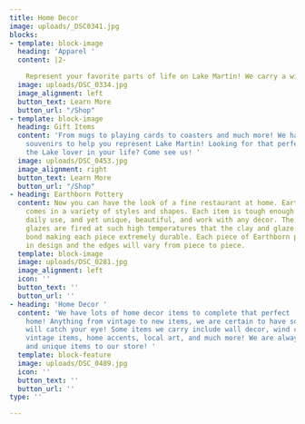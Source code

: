 ```yaml
---
title: Home Decor
image: uploads/_DSC0341.jpg
blocks:
- template: block-image
  heading: 'Apparel '
  content: |2-

    Represent your favorite parts of life on Lake Martin! We carry a wide variety of shirts and hats to fit your style! Additionally, the Lake Martin carries seasonal clothing items to help make your vacationing an everyday experience!
  image: uploads/DSC_0334.jpg
  image_alignment: left
  button_text: Learn More
  button_url: "/Shop"
- template: block-image
  heading: Gift Items
  content: 'From mugs to playing cards to coasters and much more! We have the perfect
    souvenirs to help you represent Lake Martin! Looking for that perfect gift for
    the Lake lover in your life? Come see us! '
  image: uploads/DSC_0453.jpg
  image_alignment: right
  button_text: Learn More
  button_url: "/Shop"
- heading: Earthborn Pottery
  content: Now you can have the look of a fine restaurant at home. Earthborn pottery
    comes in a variety of styles and shapes. Each item is tough enough to withstand
    daily use, and yet unique, beautiful, and work with any décor. The abrasive-resistant
    glazes are fired at such high temperatures that the clay and glaze form an impenetrable
    bond making each piece extremely durable. Each piece of Earthborn pottery is organic
    in design and the edges will vary from piece to piece.
  template: block-image
  image: uploads/DSC_0281.jpg
  image_alignment: left
  icon: ''
  button_text: ''
  button_url: ''
- heading: 'Home Decor '
  content: 'We have lots of home decor items to complete that perfect  style in your
    home! Anything from vintage to new items, we are certain to have something that
    will catch your eye! Some items we carry include wall decor, wind chimes, driftwood,
    vintage items, home accents, local art, and much more! We are always adding new
    and unique items to our store! '
  template: block-feature
  image: uploads/DSC_0489.jpg
  icon: ''
  button_text: ''
  button_url: ''
type: ''

---
```

